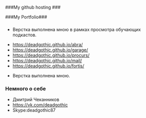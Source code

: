 ###My github hosting ###

###My Portfolio###

###
* Верстка выполнена мною в рамках просмотра обучающих подкастов.
- https://deadgothic.github.io/abra/
- https://deadgothic.github.io/garage/
- https://deadgothic.github.io/procurs/
- https://deadgothic.github.io/mail/
- https://deadgothic.github.io/fortis/


* Верстка выполнена мною.					


### Немного о себе ###
* Дмитрий Чеканников
* https://vk.com/deadgothic
* Skype:deadgothic87


